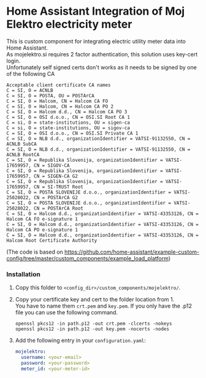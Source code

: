 # Home Assistant Integration of Moj Elektro electricity meter

This is custom component for integrating electric utility meter data into Home Assistant.  
As mojelektro.si requires 2 factor authentication, this solution uses key-cert login.  
Unfortunately self signed certs don't works as it needs to be signed by one of the following CA

```
Acceptable client certificate CA names
C = SI, O = ACNLB
C = SI, O = POSTA, OU = POSTArCA
C = SI, O = Halcom, CN = Halcom CA FO
C = SI, O = Halcom, CN = Halcom CA PO 2
C = SI, O = Halcom d.d., CN = Halcom CA PO 3
C = SI, O = OSI d.o.o., CN = OSI.SI Root CA 1
C = si, O = state-institutions, OU = sigen-ca
C = si, O = state-institutions, OU = sigov-ca
C = SI, O = OSI d.o.o., CN = OSI.SI Private CA 1
C = SI, O = NLB d.d., organizationIdentifier = VATSI-91132550, CN = ACNLB SubCA
C = SI, O = NLB d.d., organizationIdentifier = VATSI-91132550, CN = ACNLB RootCA
C = SI, O = Republika Slovenija, organizationIdentifier = VATSI-17659957, CN = SIGOV-CA
C = SI, O = Republika Slovenija, organizationIdentifier = VATSI-17659957, CN = SIGEN-CA G2
C = SI, O = Republika Slovenija, organizationIdentifier = VATSI-17659957, CN = SI-TRUST Root
C = SI, O = POSTA SLOVENIJE d.o.o., organizationIdentifier = VATSI-25028022, CN = POSTArCA G2
C = SI, O = POSTA SLOVENIJE d.o.o., organizationIdentifier = VATSI-25028022, CN = POSTArCA Root
C = SI, O = Halcom d.d., organizationIdentifier = VATSI-43353126, CN = Halcom CA FO e-signature 1
C = SI, O = Halcom d.d., organizationIdentifier = VATSI-43353126, CN = Halcom CA PO e-signature 1
C = SI, O = Halcom d.d., organizationIdentifier = VATSI-43353126, CN = Halcom Root Certificate Authority
```


(The code is based on https://github.com/home-assistant/example-custom-config/tree/master/custom_components/example_load_platform)

### Installation

1. Copy this folder to `<config_dir>/custom_components/mojelektro/`.

2. Copy your certificate key and cert to the folder location from 1.  
You have to name them `crt.pem` and `key.pem`. If you only have the .p12 file you can use the following command.
    ```shell script
    openssl pkcs12 -in path.p12 -out crt.pem -clcerts -nokeys
    openssl pkcs12 -in path.p12 -out key.pem -nocerts -nodes
    ```

3. Add the following entry in your `configuration.yaml`:
    ```yaml
    mojelektro:
      username: <your-email>
      password: <your-password>
      meter_id: <your-meter-id>
    ```
